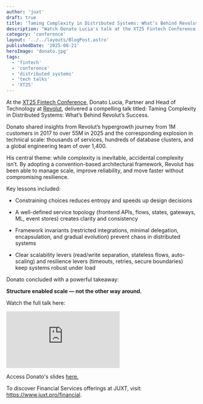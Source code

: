 ```yaml
---
author: 'juxt'
draft: true
title: 'Taming Complexity in Distributed Systems: What’s Behind Revolut’s Success'
description: "Watch Donato Lucia's talk at the XT25 Fintech Conference [video]"
category: 'conference'
layout: '../../layouts/BlogPost.astro'
publishedDate: '2025-08-21'
heroImage: 'donato.jpg'
tags:
  - 'fintech'
  - 'conference'
  - 'distributed systems'
  - 'tech talks'
  - 'XT25'
---
```


At the [XT25 Fintech Conference](https://www.juxt.pro/xt25/), Donato Lucia, Partner and Head of Technology at [Revolut](https://www.revolut.com/), delivered a compelling talk titled:
Taming Complexity in Distributed Systems: What’s Behind Revolut’s Success.

Donato shared insights from Revolut’s hypergrowth journey from 1M customers in 2017 to over 55M in 2025 and the corresponding explosion in technical scale: thousands of services, hundreds of database clusters, and a global engineering team of over 1,400.

His central theme: while complexity is inevitable, accidental complexity isn’t. By adopting a convention-based architectural framework, Revolut has been able to manage scale, improve reliability, and move faster without compromising resilience.

Key lessons included:

- Constraining choices reduces entropy and speeds up design decisions

- A well-defined service topology (frontend APIs, flows, states, gateways, ML, event stores) creates clarity and consistency

- Framework invariants (restricted integrations, minimal delegation, encapsulation, and gradual evolution) prevent chaos in distributed systems

- Clear scalability levers (read/write separation, stateless flows, auto-scaling) and resilience levers (timeouts, retries, secure boundaries) keep systems robust under load

Donato concluded with a powerful takeaway:

**Structure enabled scale — not the other way around.**

Watch the full talk here:

<iframe class='aspect-video w-full' src="https://www.youtube.com/embed/bnoBZhvnepI?si=OnIOg3JlcgKJU0-i" title="YouTube video player" frameborder="0" allow="accelerometer; autoplay; clipboard-write; encrypted-media; gyroscope; picture-in-picture; web-share" referrerpolicy="strict-origin-when-cross-origin" allowfullscreen></iframe>

Access Donato's slides <a href="/xt25/donato-lucia.pdf" target="_blank">here.</a>

To discover Financial Services offerings at JUXT, visit: https://www.juxt.pro/financial.
